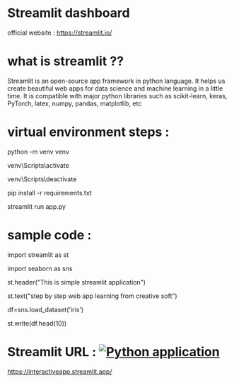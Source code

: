 # Streamlit dashboard
official website : https://streamlit.io/

# what is streamlit ??
Streamlit is an open-source app framework in python language. It helps us create beautiful web apps for data science and machine learning in a little time. 
It is compatible with major python libraries such as scikit-learn, keras, PyTorch, latex, numpy, pandas, matplotlib, etc
# virtual environment steps :
python -m venv venv

venv\Scripts\activate

venv\Scripts\deactivate

pip install -r requirements.txt

streamlit run app.py

# sample code :
import streamlit as st

import seaborn as sns

st.header("This is simple streamlit application")

st.text("step by step web app learning from creative soft")

df=sns.load_dataset('iris')

st.write(df.head(10))

# Streamlit URL :  [![Python application](https://github.com/kaushik-prasad-dey/Python-Streamlit-dashboard/actions/workflows/python-app.yml/badge.svg)](https://github.com/kaushik-prasad-dey/Python-Streamlit-dashboard/actions/workflows/python-app.yml)
https://interactiveapp.streamlit.app/

